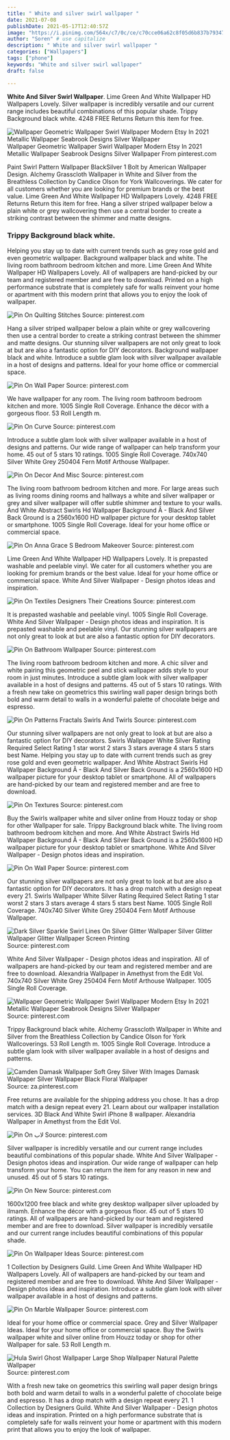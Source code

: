 ```yaml
---
title: " White and silver swirl wallpaper "
date: 2021-07-08
publishDate: 2021-05-17T12:40:57Z
image: "https://i.pinimg.com/564x/c7/0c/ce/c70cce06a62c8f05d6b837b793478fff.jpg"
author: "Soren" # use capitalize
description: " White and silver swirl wallpaper "
categories: ["Wallpapers"]
tags: ["phone"]
keywords: "White and silver swirl wallpaper"
draft: false

---
```



**White And Silver Swirl Wallpaper**. Lime Green And White Wallpaper HD Wallpapers Lovely. Silver wallpaper is incredibly versatile and our current range includes beautiful combinations of this popular shade. Trippy Background black white. 4248 FREE Returns Return this item for free.

![Wallpaper Geometric Wallpaper Swirl Wallpaper Modern Etsy In 2021 Metallic Wallpaper Seabrook Designs Silver Wallpaper](https://i.pinimg.com/736x/09/0c/34/090c349e8c3eb3b5dc5379de946fdec0.jpg "Wallpaper Geometric Wallpaper Swirl Wallpaper Modern Etsy In 2021 Metallic Wallpaper Seabrook Designs Silver Wallpaper")
Wallpaper Geometric Wallpaper Swirl Wallpaper Modern Etsy In 2021 Metallic Wallpaper Seabrook Designs Silver Wallpaper From pinterest.com


Paint Swirl Pattern Wallpaper BlackSilver 1 Bolt by American Wallpaper Design. Alchemy Grasscloth Wallpaper in White and Silver from the Breathless Collection by Candice Olson for York Wallcoverings. We cater for all customers whether you are looking for premium brands or the best value. Lime Green And White Wallpaper HD Wallpapers Lovely. 4248 FREE Returns Return this item for free. Hang a silver striped wallpaper below a plain white or grey wallcovering then use a central border to create a striking contrast between the shimmer and matte designs.

### Trippy Background black white.

Helping you stay up to date with current trends such as grey rose gold and even geometric wallpaper. Background wallpaper black and white. The living room bathroom bedroom kitchen and more. Lime Green And White Wallpaper HD Wallpapers Lovely. All of wallpapers are hand-picked by our team and registered member and are free to download. Printed on a high performance substrate that is completely safe for walls reinvent your home or apartment with this modern print that allows you to enjoy the look of wallpaper.


![Pin On Quilting Stitches](https://i.pinimg.com/474x/66/89/7b/66897b86d9c04f910fadc52d1ac7ae0c.jpg "Pin On Quilting Stitches")
Source: pinterest.com

Hang a silver striped wallpaper below a plain white or grey wallcovering then use a central border to create a striking contrast between the shimmer and matte designs. Our stunning silver wallpapers are not only great to look at but are also a fantastic option for DIY decorators. Background wallpaper black and white. Introduce a subtle glam look with silver wallpaper available in a host of designs and patterns. Ideal for your home office or commercial space.

![Pin On Wall Paper](https://i.pinimg.com/originals/08/e3/29/08e3290ce24c9ee7bd4ac9b8340519c4.png "Pin On Wall Paper")
Source: pinterest.com

We have wallpaper for any room. The living room bathroom bedroom kitchen and more. 1005 Single Roll Coverage. Enhance the décor with a gorgeous floor. 53 Roll Length m.

![Pin On Curve](https://i.pinimg.com/originals/5d/e8/6d/5de86d6ac23e077a64eddbe8069f6b2c.jpg "Pin On Curve")
Source: pinterest.com

Introduce a subtle glam look with silver wallpaper available in a host of designs and patterns. Our wide range of wallpaper can help transform your home. 45 out of 5 stars 10 ratings. 1005 Single Roll Coverage. 740x740 Silver White Grey 250404 Fern Motif Arthouse Wallpaper.

![Pin On Decor And Misc](https://i.pinimg.com/originals/58/79/b5/5879b56307e6d264f44a1cc95f400d59.jpg "Pin On Decor And Misc")
Source: pinterest.com

The living room bathroom bedroom kitchen and more. For large areas such as living rooms dining rooms and hallways a white and silver wallpaper or grey and silver wallpaper will offer subtle shimmer and texture to your walls. And White Abstract Swirls Hd Wallpaper Background Â - Black And Silver Back Ground is a 2560x1600 HD wallpaper picture for your desktop tablet or smartphone. 1005 Single Roll Coverage. Ideal for your home office or commercial space.

![Pin On Anna Grace S Bedroom Makeover](https://i.pinimg.com/originals/33/02/33/330233a824f76ad4157382f1747265a0.jpg "Pin On Anna Grace S Bedroom Makeover")
Source: pinterest.com

Lime Green And White Wallpaper HD Wallpapers Lovely. It is prepasted washable and peelable vinyl. We cater for all customers whether you are looking for premium brands or the best value. Ideal for your home office or commercial space. White And Silver Wallpaper - Design photos ideas and inspiration.

![Pin On Textiles Designers Their Creations](https://i.pinimg.com/originals/a7/4e/5b/a74e5bda8cac956f177c6b3a626a1fc4.jpg "Pin On Textiles Designers Their Creations")
Source: pinterest.com

It is prepasted washable and peelable vinyl. 1005 Single Roll Coverage. White And Silver Wallpaper - Design photos ideas and inspiration. It is prepasted washable and peelable vinyl. Our stunning silver wallpapers are not only great to look at but are also a fantastic option for DIY decorators.

![Pin On Bathroom Wallpaper](https://i.pinimg.com/originals/fc/96/23/fc962360779810128c939356c8173703.jpg "Pin On Bathroom Wallpaper")
Source: pinterest.com

The living room bathroom bedroom kitchen and more. A chic silver and white pairing this geometric peel and stick wallpaper adds style to your room in just minutes. Introduce a subtle glam look with silver wallpaper available in a host of designs and patterns. 45 out of 5 stars 10 ratings. With a fresh new take on geometrics this swirling wall paper design brings both bold and warm detail to walls in a wonderful palette of chocolate beige and espresso.

![Pin On Patterns Fractals Swirls And Twirls](https://i.pinimg.com/originals/ef/bb/11/efbb114717f6e7c7be75a5cdc3a90cf9.jpg "Pin On Patterns Fractals Swirls And Twirls")
Source: pinterest.com

Our stunning silver wallpapers are not only great to look at but are also a fantastic option for DIY decorators. Swirls Wallpaper White Silver Rating Required Select Rating 1 star worst 2 stars 3 stars average 4 stars 5 stars best Name. Helping you stay up to date with current trends such as grey rose gold and even geometric wallpaper. And White Abstract Swirls Hd Wallpaper Background Â - Black And Silver Back Ground is a 2560x1600 HD wallpaper picture for your desktop tablet or smartphone. All of wallpapers are hand-picked by our team and registered member and are free to download.

![Pin On Textures](https://i.pinimg.com/564x/9b/56/23/9b5623e997ee61fc2f12e8c93c660eb0.jpg "Pin On Textures")
Source: pinterest.com

Buy the Swirls wallpaper white and silver online from Houzz today or shop for other Wallpaper for sale. Trippy Background black white. The living room bathroom bedroom kitchen and more. And White Abstract Swirls Hd Wallpaper Background Â - Black And Silver Back Ground is a 2560x1600 HD wallpaper picture for your desktop tablet or smartphone. White And Silver Wallpaper - Design photos ideas and inspiration.

![Pin On Wall Paper](https://i.pinimg.com/originals/fb/2c/b2/fb2cb2010216ed7b54ffc6e47d8dec5f.jpg "Pin On Wall Paper")
Source: pinterest.com

Our stunning silver wallpapers are not only great to look at but are also a fantastic option for DIY decorators. It has a drop match with a design repeat every 21. Swirls Wallpaper White Silver Rating Required Select Rating 1 star worst 2 stars 3 stars average 4 stars 5 stars best Name. 1005 Single Roll Coverage. 740x740 Silver White Grey 250404 Fern Motif Arthouse Wallpaper.

![Dark Silver Sparkle Swirl Lines On Silver Glitter Wallpaper Silver Glitter Wallpaper Glitter Wallpaper Screen Printing](https://i.pinimg.com/originals/31/a1/ea/31a1ea49c41f0029eb462bc9c8b6c1b1.jpg "Dark Silver Sparkle Swirl Lines On Silver Glitter Wallpaper Silver Glitter Wallpaper Glitter Wallpaper Screen Printing")
Source: pinterest.com

White And Silver Wallpaper - Design photos ideas and inspiration. All of wallpapers are hand-picked by our team and registered member and are free to download. Alexandria Wallpaper in Amethyst from the Edit Vol. 740x740 Silver White Grey 250404 Fern Motif Arthouse Wallpaper. 1005 Single Roll Coverage.

![Wallpaper Geometric Wallpaper Swirl Wallpaper Modern Etsy In 2021 Metallic Wallpaper Seabrook Designs Silver Wallpaper](https://i.pinimg.com/736x/09/0c/34/090c349e8c3eb3b5dc5379de946fdec0.jpg "Wallpaper Geometric Wallpaper Swirl Wallpaper Modern Etsy In 2021 Metallic Wallpaper Seabrook Designs Silver Wallpaper")
Source: pinterest.com

Trippy Background black white. Alchemy Grasscloth Wallpaper in White and Silver from the Breathless Collection by Candice Olson for York Wallcoverings. 53 Roll Length m. 1005 Single Roll Coverage. Introduce a subtle glam look with silver wallpaper available in a host of designs and patterns.

![Camden Damask Wallpaper Soft Grey Silver With Images Damask Wallpaper Silver Wallpaper Black Floral Wallpaper](https://i.pinimg.com/736x/61/6c/84/616c842fc145f0b500a434c15f0bb557.jpg "Camden Damask Wallpaper Soft Grey Silver With Images Damask Wallpaper Silver Wallpaper Black Floral Wallpaper")
Source: za.pinterest.com

Free returns are available for the shipping address you chose. It has a drop match with a design repeat every 21. Learn about our wallpaper installation services. 3D Black And White Swirl iPhone 8 wallpaper. Alexandria Wallpaper in Amethyst from the Edit Vol.

![Pin On لاب](https://i.pinimg.com/originals/fa/ec/e4/faece4d26d3c57a49a98196f79649fde.jpg "Pin On لاب")
Source: pinterest.com

Silver wallpaper is incredibly versatile and our current range includes beautiful combinations of this popular shade. White And Silver Wallpaper - Design photos ideas and inspiration. Our wide range of wallpaper can help transform your home. You can return the item for any reason in new and unused. 45 out of 5 stars 10 ratings.

![Pin On New](https://i.pinimg.com/originals/f7/77/4e/f7774e9a90fcf36352403cf350cfd365.jpg "Pin On New")
Source: pinterest.com

1600x1200 free black and white grey desktop wallpaper silver uploaded by ilmamh. Enhance the décor with a gorgeous floor. 45 out of 5 stars 10 ratings. All of wallpapers are hand-picked by our team and registered member and are free to download. Silver wallpaper is incredibly versatile and our current range includes beautiful combinations of this popular shade.

![Pin On Wallpaper Ideas](https://i.pinimg.com/originals/4d/ba/89/4dba893ed79854d8714742f1d07d6946.jpg "Pin On Wallpaper Ideas")
Source: pinterest.com

1 Collection by Designers Guild. Lime Green And White Wallpaper HD Wallpapers Lovely. All of wallpapers are hand-picked by our team and registered member and are free to download. White And Silver Wallpaper - Design photos ideas and inspiration. Introduce a subtle glam look with silver wallpaper available in a host of designs and patterns.

![Pin On Marble Wallpaper](https://i.pinimg.com/originals/3a/31/97/3a319763e28d3b14ed3a0a9bd3fa4ef5.png "Pin On Marble Wallpaper")
Source: pinterest.com

Ideal for your home office or commercial space. Grey and Silver Wallpaper Ideas. Ideal for your home office or commercial space. Buy the Swirls wallpaper white and silver online from Houzz today or shop for other Wallpaper for sale. 53 Roll Length m.

![Hula Swirl Ghost Wallpaper Large Shop Wallpaper Natural Palette Wallpaper](https://i.pinimg.com/564x/c7/0c/ce/c70cce06a62c8f05d6b837b793478fff.jpg "Hula Swirl Ghost Wallpaper Large Shop Wallpaper Natural Palette Wallpaper")
Source: pinterest.com

With a fresh new take on geometrics this swirling wall paper design brings both bold and warm detail to walls in a wonderful palette of chocolate beige and espresso. It has a drop match with a design repeat every 21. 1 Collection by Designers Guild. White And Silver Wallpaper - Design photos ideas and inspiration. Printed on a high performance substrate that is completely safe for walls reinvent your home or apartment with this modern print that allows you to enjoy the look of wallpaper.


